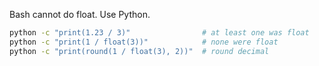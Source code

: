 Bash cannot do float. Use Python.
```sh
python -c "print(1.23 / 3)"                # at least one was float
python -c "print(1 / float(3))"            # none were float
python -c "print(round(1 / float(3), 2))"  # round decimal
```
